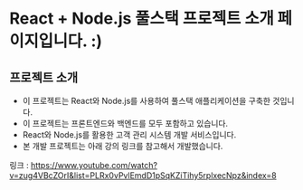 # React + Node.js 풀스택 프로젝트 소개 페이지입니다. :)

## 프로젝트 소개

- 이 프로젝트는 React와 Node.js를 사용하여 풀스택 애플리케이션을 구축한 것입니다.
- 이 프로젝트는 프론트엔드와 백엔드를 모두 포함하고 있습니다.
- React와 Node.js를 활용한 고객 관리 시스템 개발 서비스입니다.
- 본 개발 프로젝트는 아래 강의 링크를 참고해서 개발했습니다.

링크 : https://www.youtube.com/watch?v=zug4VBcZOrI&list=PLRx0vPvlEmdD1pSqKZiTihy5rplxecNpz&index=8